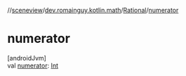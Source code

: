 //[sceneview](../../../index.md)/[dev.romainguy.kotlin.math](../index.md)/[Rational](index.md)/[numerator](numerator.md)

# numerator

[androidJvm]\
val [numerator](numerator.md): [Int](https://kotlinlang.org/api/latest/jvm/stdlib/kotlin/-int/index.html)
